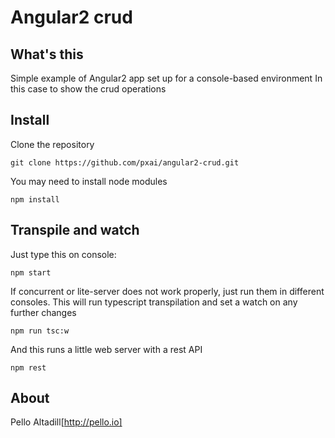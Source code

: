 # Angular2 crud
## What's this
Simple example of Angular2 app set up for a console-based environment
In this case to show the crud operations

## Install
Clone the repository
```
git clone https://github.com/pxai/angular2-crud.git
```

You may need to install node modules
```
npm install
```

## Transpile and watch
Just type this on console:
```
npm start
```
If concurrent or lite-server does not work properly, just run them in different consoles.
This will run typescript transpilation and set a watch on any further changes
```
npm run tsc:w
```
And this runs a little web server with a rest API
```
npm rest
```

## About
Pello Altadill[http://pello.io]
